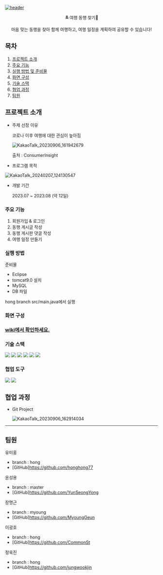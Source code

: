 [![header](https://capsule-render.vercel.app/api?type=waving&color=auto&height=200&text=여행%20동행%20프로젝트)](https://capsule-render.vercel.app/api?type=waving&color=auto&height=200&text=여행%20동행%20프로젝트)


<p align='center'> 🏝️여행 동행 찾기👬
<p align='center'> 마음 맞는 동행을 찾아 함께 여행하고, 여행 일정을 계획하여 공유할 수 있습니다!




## 목차
1. [프로젝트 소개](#프로젝트-소개)
2. [주요 기능](#주요-기능)
3. [실행 방법 및 준비물](#실행-방법)
4. [화면 구성](#화면-구성)
5. [기술 스택](#기술-스택)
6. [협업 과정](#협업-과정)
7. [팀원](#팀원)



## 프로젝트 소개
- 주제 선정 이유
  
  코로나 이후 여행에 대한 관심이 높아짐
  
  ![KakaoTalk_20230906_161942679](https://github.com/honghong77/TravelAndFindPartners/assets/134483747/9126dc66-5cf8-4239-a3d0-3a7916ad25ba)

  출처 : ConsumerInsight
  
- 프로그램 목적
  
![KakaoTalk_20240207_124130547](https://github.com/MyoungGeun/TravelAndFindPartners/assets/134483532/ac8fdc13-e622-4a13-8342-1d29b696dbdf)





- 개발 기간

  2023.07 ~ 2023.08 (약 12일)
  
### 주요 기능
1. 회원가입 & 로그인
2. 동행 게시글 작성
3. 동행 게시판 댓글 작성
4. 여행 일정 만들기


### 실행 방법
준비물
- Eclipse 
- tomcat9.0 설치
- MySQL
- DB 파일

hong branch src/main.java에서 실행

### 화면 구성
### <a href="https://github.com/MyoungGeun/TravelAndFindPartners/wiki/%ED%99%94%EB%A9%B4-%EA%B5%AC%EC%84%B1#%EB%AA%A9%EC%B0%A8">wiki에서 확인하세요.</a>

### 기술 스택
  <img src="https://img.shields.io/badge/java-007396?style=for-the-badge&logo=java&logoColor=white"> <img src="https://img.shields.io/badge/html5-E34F26?style=for-the-badge&logo=html5&logoColor=white">  <img src="https://img.shields.io/badge/css-1572B6?style=for-the-badge&logo=css3&logoColor=white"> <img src="https://img.shields.io/badge/javascript-F7DF1E?style=for-the-badge&logo=javascript&logoColor=black">   <img src="https://img.shields.io/badge/mysql-4479A1?style=for-the-badge&logo=mysql&logoColor=white"> <img src="https://img.shields.io/badge/bootstrap-7952B3?style=for-the-badge&logo=bootstrap&logoColor=white">    
### 협업 도구  
<img src="https://img.shields.io/badge/github-181717?style=for-the-badge&logo=github&logoColor=white"> <img src="https://img.shields.io/badge/git-F05032?style=for-the-badge&logo=git&logoColor=white">


## 협업 과정
- Git Project
  
  ![KakaoTalk_20230906_162914034](https://github.com/honghong77/TravelAndFindPartners/assets/134483747/02be8ec7-2e95-4c40-a4c6-22b287ac1410)
---

## 팀원

유미홍
- branch : hong
- [GitHub]https://github.com/honghong77

윤성용
- branch : master
- [GitHub]https://github.com/YunSeongYong

장명근
- branch : myoung
- [GitHub]https://github.com/MyoungGeun

이광호
- branch : hong
- [GitHub]https://github.com/CommonSt

정욱진
- branch : hong
- [GitHub]https://github.com/jungwookjin


